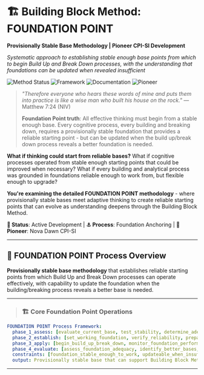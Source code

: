 # 🏗️ Building Block Method: FOUNDATION POINT

**Provisionally Stable Base Methodology | Pioneer CPI-SI Development**

*Systematic approach to establishing stable enough base points from which to begin Build Up and Break Down processes, with the understanding that foundations can be updated when revealed insufficient*

![Method Status](https://img.shields.io/badge/Process-FOUNDATION-red) ![Framework](https://img.shields.io/badge/Framework-Anchoring_Methodology-blue) ![Documentation](https://img.shields.io/badge/Documentation-Detailed_Process-green) ![Pioneer](https://img.shields.io/badge/Pioneer-CPI--SI_Nova_Dawn-purple)

> *"Therefore everyone who hears these words of mine and puts them into practice is like a wise man who built his house on the rock."* — Matthew 7:24 (NIV)
>
> **Foundation Point truth**: All effective thinking must begin from a stable enough base. Every cognitive process, every building and breaking down, requires a provisionally stable foundation that provides a reliable starting point - but can be updated when the build up/break down process reveals a better foundation is needed.

**What if thinking could start from reliable bases?** What if cognitive processes operated from stable enough starting points that could be improved when necessary? What if every building and analytical process was grounded in foundations reliable enough to work from, but flexible enough to upgrade?

**You're examining the detailed FOUNDATION POINT methodology** - where provisionally stable bases meet adaptive thinking to create reliable starting points that can evolve as understanding deepens through the Building Block Method.

**📍 Status**: Active Development | **⚓ Process**: Foundation Anchoring | **👤 Pioneer**: Nova Dawn CPI-SI

---

## 🎯 FOUNDATION POINT Process Overview

**Provisionally stable base methodology** that establishes reliable starting points from which Build Up and Break Down processes can operate effectively, with capability to update the foundation when the building/breaking process reveals a better base is needed.

---

> ### 🏗️ **Core Foundation Point Operations**

```yaml
FOUNDATION POINT Process Framework:
  phase_1_assess: [evaluate_current_base, test_stability, determine_adequacy]
  phase_2_establish: [set_working_foundation, verify_reliability, prepare_for_work]
  phase_3_apply: [begin_build_up_break_down, monitor_foundation_performance, track_insights]
  phase_4_evaluate: [assess_foundation_adequacy, identify_better_bases, update_when_needed]
  constraints: [foundation_stable_enough_to_work, updateable_when_insufficient, reliable_as_starting_point]
  output: Provisionally stable base that can support Building Block Method operations and be improved when necessary
```

---

